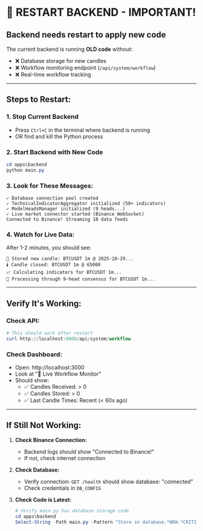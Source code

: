 # 🔄 RESTART BACKEND - IMPORTANT!

## **Backend needs restart to apply new code**

The current backend is running **OLD code** without:
- ❌ Database storage for new candles
- ❌ Workflow monitoring endpoint (`/api/system/workflow`)
- ❌ Real-time workflow tracking

---

## **Steps to Restart:**

### **1. Stop Current Backend**
- Press `Ctrl+C` in the terminal where backend is running
- OR find and kill the Python process

### **2. Start Backend with New Code**
```powershell
cd apps\backend
python main.py
```

### **3. Look for These Messages:**

```
✓ Database connection pool created
✓ TechnicalIndicatorAggregator initialized (50+ indicators)
✓ ModelHeadsManager initialized (9 heads...)
✓ Live market connector started (Binance WebSocket)
Connected to Binance! Streaming 10 data feeds
```

### **4. Watch for Live Data:**

After 1-2 minutes, you should see:
```
💾 Stored new candle: BTCUSDT 1m @ 2025-10-29...
🕯️ Candle closed: BTCUSDT 1m @ 65000
📈 Calculating indicators for BTCUSDT 1m...
🎯 Processing through 9-head consensus for BTCUSDT 1m...
```

---

## **Verify It's Working:**

### **Check API:**
```powershell
# This should work after restart
curl http://localhost:8000/api/system/workflow
```

### **Check Dashboard:**
- Open: http://localhost:3000
- Look at "🔴 Live Workflow Monitor"
- Should show:
  - ✅ Candles Received: > 0
  - ✅ Candles Stored: > 0
  - ✅ Last Candle Times: Recent (< 60s ago)

---

## **If Still Not Working:**

1. **Check Binance Connection:**
   - Backend logs should show "Connected to Binance!"
   - If not, check internet connection

2. **Check Database:**
   - Verify connection: `GET /health` should show database: "connected"
   - Check credentials in `DB_CONFIG`

3. **Check Code is Latest:**
   ```powershell
   # Verify main.py has database storage code
   cd apps\backend
   Select-String -Path main.py -Pattern "Store in database.*NEW.*CRITICAL FIX"
   ```

